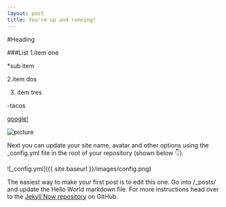 ```yaml
---
layout: post
title: You're up and running!
---
```


#Heading

###List
1.item one

*sub item

2.item dos

3. item tres

-tacos

[google!](https://www.google.com/)

![picture](http://davidfeldmanshow.com/wp-content/uploads/2014/01/dogs-wallpaper.jpg "Logo Title Text 1")


Next you can update your site name, avatar and other options using the _config.yml file in the root of your repository (shown below :point_down:).

![_config.yml]({{ site.baseurl }}/images/config.png)

The easiest way to make your first post is to edit this one. Go into /_posts/ and update the Hello World markdown file. For more instructions head over to the [Jekyll Now repository](https://github.com/barryclark/jekyll-now) on GitHub.
